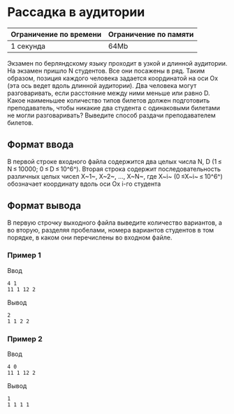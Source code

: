 # Рассадка в аудитории

| Ограничение по времени |  Ограничение по памяти|
|--|--|
| 1 секунда | 64Mb |

Экзамен по берляндскому языку проходит в узкой и длинной аудитории. На экзамен пришло N студентов. Все они посажены в ряд. Таким образом, позиция каждого человека задается координатой на оси Ox (эта ось ведет вдоль длинной аудитории). Два человека могут разговаривать, если расстояние между ними меньше или равно D. Какое наименьшее количество типов билетов должен подготовить преподаватель, чтобы никакие два студента с одинаковыми билетами не могли разговаривать? Выведите способ раздачи преподавателем билетов.

## Формат ввода

В первой строке входного файла содержится два целых числа N, D (1 ≤ N ≤ 10000; 0 ≤ D ≤ 10^6^). Вторая строка содержит последовательность различных целых чисел X~1~, X~2~, ..., X~N~, где X~i~ (0 ≤X~i~ ≤ 10^6^) обозначает координату вдоль оси Ox i-го студента

## Формат вывода

В первую строчку выходного файла выведите количество вариантов, а во вторую, разделяя пробелами, номера вариантов студентов в том порядке, в каком они перечислены во входном файле.

### Пример 1

Ввод

    4 1
    11 1 12 2

Вывод

    2
    1 1 2 2 

### Пример 2

Ввод

    4 0
    11 1 12 2

Вывод

    1
    1 1 1 1